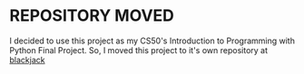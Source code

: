 # REPOSITORY MOVED
 I decided to use this project as my CS50's Introduction to Programming with Python Final Project. So, I moved this project to it's own repository at [blackjack](https://github.com/pompom-cl/blackjack)